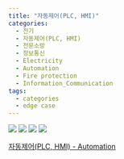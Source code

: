 ```yaml
---
title: "자동제어(PLC, HMI)"
categories:
  - 전기
  - 자동제어(PLC, HMI)
  - 전문소방
  - 정보통신
  - Electricity
  - Automation
  - Fire protection
  - Information_Communication
tags:
  - categories
  - edge case
---
```


<img src="https://seastory.github.io/YYtech/assets/images/B_00.jpg">

<img src="https://seastory.github.io/YYtech/assets/images/B_01.jpg">

<img src="https://seastory.github.io/YYtech/assets/images/B_02.jpg">

<img src="https://seastory.github.io/YYtech/assets/images/B_03.jpg">

<a href="https://blog.naver.com/PostList.nhn?blogId=seastory9&from=postList&categoryNo=193"> 자동제어(PLC, HMI) - Automation
